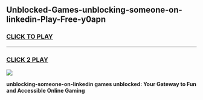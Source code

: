 
## Unblocked-Games-unblocking-someone-on-linkedin-Play-Free-y0apn
<h3>
<a href="https://premium76.site?title=unblocking-someone-on-linkedin&ref=18A1">CLICK TO PLAY</a></h3>
<hr>

<h3>
<a href="https://premium76.site?title=unblocking-someone-on-linkedin&ref=18A1">CLICK 2 PLAY</a>
  
</h3>

<a href="https://premium76.site?title=unblocking-someone-on-linkedin&ref=18A1"><img src="https://clearcache.store/games.png"></a>


**unblocking-someone-on-linkedin games unblocked: Your Gateway to Fun and Accessible Online Gaming**
